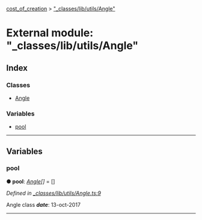 [cost_of_creation](../README.md) > ["_classes/lib/utils/Angle"](../modules/__classes_lib_utils_angle_.md)



# External module: "_classes/lib/utils/Angle"

## Index

### Classes

* [Angle](../classes/__classes_lib_utils_angle_.angle.md)


### Variables

* [pool](__classes_lib_utils_angle_.md#pool)



---
## Variables
<a id="pool"></a>

###  pool

**●  pool**:  *[Angle](../classes/__classes_lib_utils_angle_.angle.md)[]*  = []

*Defined in [_classes/lib/utils/Angle.ts:9](https://github.com/codeartisticninja/cost_of_creation/blob/5dc4a7e/src/script/_classes/lib/utils/Angle.ts#L9)*



Angle class
*__date__*: 13-oct-2017





___


